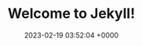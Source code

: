 ---
layout: 3dtest18
permalink: /index2.html
title:  "Welcome to Jekyll!"
date:   2023-02-19 03:52:04 +0000
categories: jekyll update
---